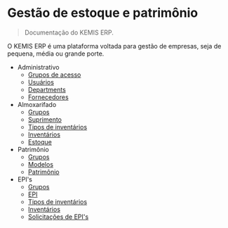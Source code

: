 # Gestão de estoque e patrimônio

> Documentação do KEMIS ERP.

O KEMIS ERP é uma plataforma voltada para gestão de empresas, seja de pequena, média ou grande porte.

* Administrativo
    * [Grupos de acesso](modules/administrative/access-groups.md)
    * [Usuários](modules/administrative/users.md)
    * [Departments](modules/administrative/departments.md)
    * [Fornecedores](modules/administrative/vendors.md)
* Almoxarifado
    * [Grupos](modules/warehouse/groups.md)
    * [Suprimento](modules/warehouse/supplies.md)
    * [Tipos de inventários](modules/warehouse/inventory-types.md)
    * [Inventários](modules/warehouse/inventory.md)
    * [Estoque](modules/warehouse/stock.md)
* Patrimônio
    * [Grupos](modules/equity-control/groups.md)
    * [Modelos](modules/equity-control/models.md)
    * [Patrimônio](modules/equity-control/assets.md)
* EPI's
    * [Grupos](modules/ppe/groups.md)
    * [EPI](modules/ppe/ppe.md)
    * [Tipos de inventários](modules/ppe/inventory-types.md)
    * [Inventários](modules/ppe/inventory.md)
    * [Solicitações de EPI's](modules/ppe/ppe-requests.md)